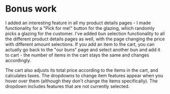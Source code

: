 # Bonus work

I added an interesting feature in all my product details pages - I made
functionality for a "Pick for me!" button for the glazing, which randomly picks
a glazing for the customer. I've added bun selection functionality to all the 
different product details pages as well, with the page changing the price with 
different amount selections. If you add an item to the cart, you can actually
go back to the "our buns" page and select another bun and add it to cart - the
number of items in the cart stays the same and changes accordingly.

The cart also adjusts its total price according to the items in the cart, and
calculates taxes. The dropdowns to change item features appear when you hover
over them (although they don't change the items specifically). The dropdown
includes features that are not currently selected.